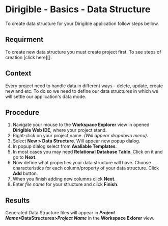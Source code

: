 # Dirigible - Basics - Data Structure

To create data structure for your Dirigible application follow steps bellow.

## Requirment

To create new data structure you must create project first. To see steps of creation [click here][].

## Context

Every project need to handle data in different ways - delete, update, create new and etc. To do so we need to define our data structures in which we will settle our application's data mode.

## Procedure

1. Navigate your mouse to the **Workspace Explorer** view in opened **Dirigible Web IDE**, where your project stand.
2. Right-click on your project name. *(Will appear dropdown menu)*.
3. Select **New > Data Structure**. Will appear new popup dialog.
4. In popup dialog select from **Avaliable Templates**.
5. In most cases you may need **Relational Database Table**. Click on it and go to **Next**.
6. Now define what properties your data structure will have. Choose characteristics for each column/property of your data structure. Click **Add** button.
7. When you finish adding new columns click **Next**.
8. Enter *file name* for your structure and click **Finish**.

## Results

Generated Data Structure files will appear in <b>*Project Name*>DataStructures>*Project Name*</b> in the **Workspace Exlorer** view.

